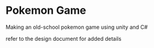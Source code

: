 # Pokemon Game
Making an old-school pokemon game using unity and C#

refer to the design document for added details
 

